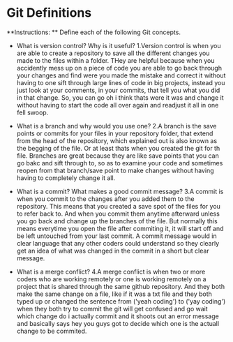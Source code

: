 # Git Definitions

**Instructions: ** Define each of the following Git concepts.

* What is version control?  Why is it useful?
1.Version control is when you are able to create a repository to save all the different changes you made to the files within a folder. THey are helpful because when you accidently mess up on a piece of code you are able to go back through your changes and find were you made the mistake and correct it without having to one sift through large lines of code in big projects, instead you just look at your comments, in your commits, that tell you what you did in that change. So, you can go oh i think thats were it was and change it without having to start the code all over again and readjust it all in one fell swoop.

* What is a branch and why would you use one?
2.A branch is the save points or commits for your files in your repository folder, that extend from the head of the repository, which explained out is also known as the begging of the file. Or at least thats when you created the git for th file. Branches are great because they are like save points that you can go bakc and sift through to, so as to examine your code and sometimes reopen from that branch/save point to make changes without having having to completely change it all.

* What is a commit? What makes a good commit message?
3.A commit is when you commit to the changes after you added them to the repository. This means that you created a save spot of the files for you to refer back to. And when you commit them anytime afterward unless you go back and change up the branches of the file. But normally this means everytime you open the file after commiting it, it will start off and be left untouched from your last commit. A commit message would in clear language that any other coders could understand so they clearly get an idea of what was changed in the commit in a short but clear message.

* What is a merge conflict?
4.A merge conflict is when two or more coders who are working remotely or one is working remotely on a project that is shared through the same github repository. And they both make the same change on a file, like if it was a txt file and they both typed up or changed the sentence from ('yeah coding') to ('yay coding') when they both try to commit the git will get confused and go wait which change do i actually commit and it shoots out an error message and basically says hey you guys got to decide which one is the actuall change to be commited.